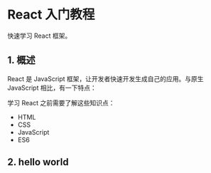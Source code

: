 # React 入门教程

快速学习 React 框架。

## 1. 概述

React 是 JavaScript 框架，让开发者快速开发生成自己的应用。与原生 JavaScript 相比，有一下特点：

学习 React 之前需要了解这些知识点：

- HTML
- CSS
- JavaScript
- ES6

## 2. hello world

```html

```

 
 <comment-comment/> 
 